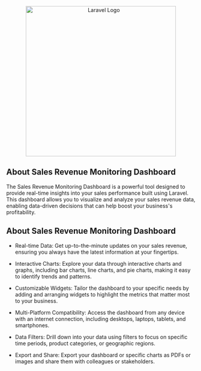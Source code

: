 <p align="center"><a href="https://laravel.com" target="_blank"><img src="https://raw.githubusercontent.com/laravel/art/master/logo-lockup/5%20SVG/2%20CMYK/1%20Full%20Color/laravel-logolockup-cmyk-red.svg" width="400" alt="Laravel Logo"></a></p>


## About Sales Revenue Monitoring Dashboard

The Sales Revenue Monitoring Dashboard is a powerful tool designed to provide real-time insights into your sales performance built using Laravel. This dashboard allows you to visualize and analyze your sales revenue data, enabling data-driven decisions that can help boost your business's profitability.

## About Sales Revenue Monitoring Dashboard
- Real-time Data: Get up-to-the-minute updates on your sales revenue, ensuring you always have the latest information at your fingertips.

- Interactive Charts: Explore your data through interactive charts and graphs, including bar charts, line charts, and pie charts, making it easy to identify trends and patterns.

- Customizable Widgets: Tailor the dashboard to your specific needs by adding and arranging widgets to highlight the metrics that matter most to your business.

- Multi-Platform Compatibility: Access the dashboard from any device with an internet connection, including desktops, laptops, tablets, and smartphones.

- Data Filters: Drill down into your data using filters to focus on specific time periods, product categories, or geographic regions.

- Export and Share: Export your dashboard or specific charts as PDFs or images and share them with colleagues or stakeholders.
